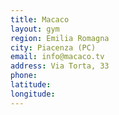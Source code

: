 ```yaml
---
title: Macaco
layout: gym
region: Emilia Romagna
city: Piacenza (PC)
email: info@macaco.tv
address: Via Torta, 33
phone: 
latitude: 
longitude: 
---
```


